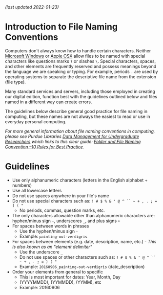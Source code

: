 _(last updated 2022-01-23)_

# Introduction to File Naming Conventions

Computers don't always know how to handle certain characters. Neither [Microsoft Windows](https://msdn.microsoft.com/en-us/library/windows/desktop/aa365247(v=vs.85).aspx) or [Apple OSX](https://support.apple.com/en-us/HT202808) allow files to be named with special characters like questions marks `?` or slashes `\`. Special characters, spaces, and other elements are frequently reserved and possess meanings beyond the language we are speaking or typing. For example, periods `.` are used by operating systems to separate the descriptive file name from the extension (file type).

Many standard services and servers, including those employed in creating our digital edition, function best with the guidelines outlined below and files named in a different way can create errors.

The guidelines below describe general good practice for file naming in computing, but these names are not always the easiest to read or use in everyday personal computing.

_For more general information about file naming conventions in computing, please see Purdue Libraries [Data Management for Undergraduate Researchers](http://guides.lib.purdue.edu/c.php?g=353013&p=2378293) which links to this clear guide: [Folder and File Naming Convention –10 Rules for Best Practice](http://www.exadox.com/en/articles/file-naming-convention-ten-rules-best-practice)._

# Guidelines

- Use only alphanumeric characters (letters in the English alphabet + numbers)
- Use all lowercase letters
- Do not use spaces anywhere in your file's name
- Do not use special characters such as: `! # $ % & ' @ ^ `` ~ + , . ; = ) ( "`
  - No periods, commas, question marks, etc.
- The only characters allowable other than alphanumeric characters are: hyphen/minus sign `-`, underscores `_`, and plus signs `+`
- For spaces between words in phrases
  - Use the hyphen/minus sign `-`
  - Example: `painting-out-verdigris`
- For spaces between elements (e.g. date, description, name, etc.) - _This is also known as an "element delimiter"_
  - Use the underscore `_`
  - Do not use spaces or other characters such as: `! # $ % & ' @ ^ `` ~ + , . ; = ) ( "`
  - Example: `20160906_painting-out-verdigris` (date\_description)
- Order your elements from general to specific
  - This is most important for dates: Year, Month, Day
  - (YYYYMMDD), (YYMMDD), (YYMM), etc
  - Example: 20160906
